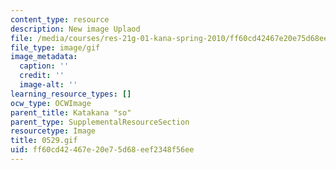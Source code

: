 ```yaml
---
content_type: resource
description: New image Uplaod
file: /media/courses/res-21g-01-kana-spring-2010/ff60cd42467e20e75d68eef2348f56ee_0529.gif
file_type: image/gif
image_metadata:
  caption: ''
  credit: ''
  image-alt: ''
learning_resource_types: []
ocw_type: OCWImage
parent_title: Katakana "so"
parent_type: SupplementalResourceSection
resourcetype: Image
title: 0529.gif
uid: ff60cd42-467e-20e7-5d68-eef2348f56ee
---
```


